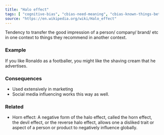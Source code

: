 ```yaml
---
title: "Halo effect"
tags: [ "cognitive-bias", "cbias-need-meaning", "cbias-known-things-better" ]
source: "https://en.wikipedia.org/wiki/Halo_effect"
---
```


Tendency to transfer the good impression of a person/ company/ brand/ etc in one context to things they recommend in another context. 

### Example

If you like Ronaldo as a footballer, you might like the shaving cream that he advertises.

### Consequences

- Used extensively in marketing
- Social media influencing works this way as well.

### Related

- Horn effect: A negative form of the halo effect, called the horn effect, the devil effect, or the reverse halo effect, allows one a disliked trait or aspect of a person or product to negatively influence globally.
